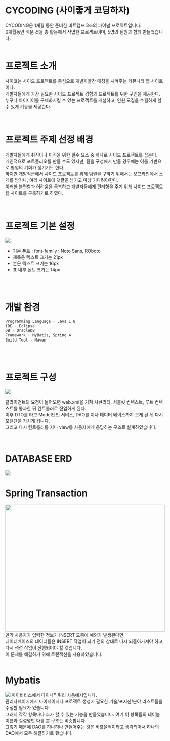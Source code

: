 # CYCODING (사이좋게 코딩하자)

CYCODING은 1개월 동안 준비한 비트캠프 3조의 파이널 프로젝트입니다. <br>
6개월동안 배운 것을 총 활용해서 작업한 프로젝트이며, 5명의 팀원과 함께 만들었습니다.
<br>
<br>

# 프로젝트 소개

사이코는 사이드 프로젝트를 중심으로 개발자들간 매칭을 시켜주는 커뮤니티 웹 사이트이다.<br> 
개발자들에게 가장 필요한 사이드 프로젝트 경험과 프로젝트를 위한 구인을 제공한다.<br> 
누구나 아이디어를 구체화시킬 수 있는 프로젝트를 개설하고, 인원 모집을 수월하게 할 수 있게 기능을 제공한다.<br>
<br>
<br>

# 프로젝트 주제 선정 배경

개발자들에게 취직이나 이직을 위한 필수 요소 중 하나로 사이드 프로젝트를 꼽는다.  <br>
개인적으로 포트폴리오를 만들 수도 있지만, 팀을 구성해서 만들 경우에는 이를 기반으로 협업의 기회가 생기기도 한다. <br>
하지만 개발직군에서 사이드 프로젝트를 위해 팀원을 구하기 위해서는 오프라인에서 소개를 받거나, 여러 사이트에 댓글을 남기고 마냥 기다려야한다. <br>
이러한 불편함과 어려움을 극복하고 개발자들에게 편리함을 주기 위해 사이드 프로젝트 웹 사이트를 구축하기로 하였다. <br>
<br>
<br>

# 프로젝트 기본 설정
<img src ="https://user-images.githubusercontent.com/76239872/124429347-bcfeee00-dda8-11eb-902f-b9387c367c6d.png" >

* 기본 폰트 : font-family : Noto Sans, ROboto
* 제목용 텍스트 크기는 21px
* 본문 텍스트 크기는 16px
* 표 내부 폰트 크기는 14px
<br>
<br>

# 개발 환경
```BASH
Programming Language - Java 1.8
IDE - Eclipse
DB - OracleDB 
Framework - MyBatis, Spring 4
Build Tool - Maven
```
<br>
<br>

# 프로젝트 구성
<img src = "https://user-images.githubusercontent.com/76239872/124429020-4eba2b80-dda8-11eb-8afd-fede0acf3e0c.png" >

클라이언트의 요청이 들어오면 web.xml을 거쳐 시큐리티, 서블릿 컨텍스트, 루트 컨텍스트를 통과한 뒤 컨트롤러로 진입하게 된다. <br>
이후 DTO를 타고 Model단인 서비스, DAO를 지나 데이터 베이스까지 오게 된 뒤 다시 모델단을 거치게 됩니다. <br>
그리고 다시 컨트롤러를 지나 view를 사용자에게 응답하는 구조로 설계하였습니다. <br>
<br>
<br>

# DATABASE ERD
<img src = "https://user-images.githubusercontent.com/76239872/124430196-d5bbd380-dda9-11eb-8348-deaa26dfe1da.png" >


# Spring Transaction
<img src = "https://user-images.githubusercontent.com/76239872/124430986-cbe6a000-ddaa-11eb-9a0e-59a4b3d1bbdd.png" width="100%" height="400px">
만약 사용자가 입력한 정보가 INSERT 도중에 예외가 발생된다면 <br>
데이터베이스의 데이터들은 INSERT 작업이 되기 전의 상태로 다시 되돌아가져야 하고, 다시 생성 작업이 진행되어야 할 것입니다. <br>
이 문제를 해결하기 위해 트랜잭션을 사용하였습니다.
<br>
<br>

# Mybatis
<img src="https://user-images.githubusercontent.com/76239872/124431323-2f70cd80-ddab-11eb-97e9-a86c6620a888.png" >
마이바티스에서  다이나믹쿼리 사용예시입니다. <br>
관리자페이지에서 마이페이지나 프로젝트 생성시 필요한 기술/포지션/분야 리스트들을 수정할 필요가 있습니다. <br>
그래서 각각 항목마다 추가 할 수 있는 기능을 만들었습니다. 여기 이 항목들의 테이블 이름과 컬럼명만 다를 뿐 구조는 비슷합니다. <br>
그렇기 때문에 DAO를 하나하나 만들어주는 것은 비효율적이라고 생각되어서 하나의 DAO에서 모두 해결하기로 했습니다. <br>
<br>
<br>

